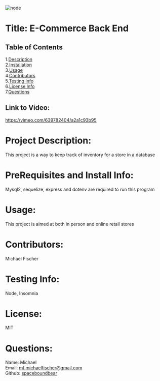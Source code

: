 ![node](https://user-images.githubusercontent.com/86039208/139172118-72783777-3e36-4082-b370-2efa8d9bee8f.PNG)

  # Title: E-Commerce Back End
  ## Table of Contents
  1.[Description](#description)</br>
  2.[Installation](#installation)</br>
  3.[Usage](#usage)</br>
  4.[Contributors](#contributors)</br>
  5.[Testing Info](#testing)</br>
  6.[License Info](#license)</br>
  7.[Questions](#questions)</br>  

  ## Link to Video:
  https://vimeo.com/639782404/a2a1c93b95

  # <span id="desc"></span>
  # Project Description: 
  This project is a way to keep track of inventory for a store in a database
  # <span id="installation"></span>
  # PreRequisites and Install Info:
  Mysql2, sequelize, express and dotenv are required to run this program
  # <span id="usage"></span>
  # Usage:
  This project is aimed at both in person and online retail stores
  # <span id="contributors"></span>
  # Contributors:
  Michael Fischer
  # <span id="testing"></span>
  # Testing Info: 
  Node, Insomnia
  # <span id="license"></span>
  # License:
  MIT
  # <span id="questions"></span>
  # Questions:
  Name: Michael  
  Email: mf.michaelfischer@gmail.com  
  Github: [spaceboundbear](www.github.com/spaceboundbear)  
  
